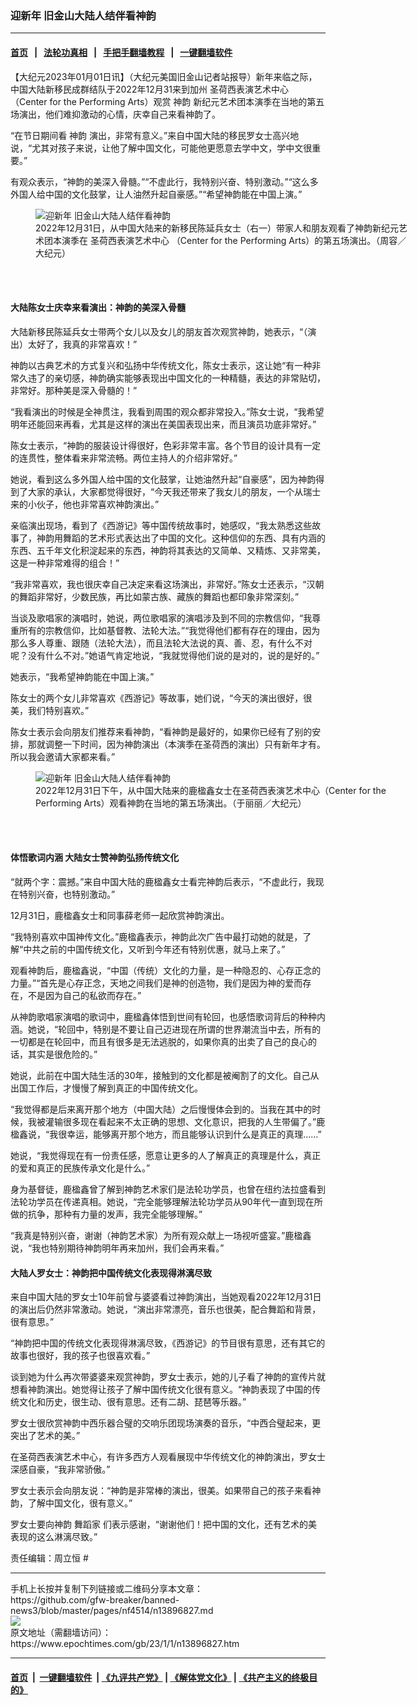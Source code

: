 ### 迎新年 旧金山大陆人结伴看神韵
------------------------

#### [首页](https://github.com/gfw-breaker/banned-news3/blob/master/README.md) &nbsp;&nbsp;|&nbsp;&nbsp; [法轮功真相](https://github.com/begood0513/basic/blob/master/README.md)  &nbsp;&nbsp;|&nbsp;&nbsp; [手把手翻墙教程](https://github.com/gfw-breaker/guides/wiki)  &nbsp;&nbsp;|&nbsp;&nbsp; [一键翻墙软件](https://github.com/gfw-breaker/nogfw/blob/master/README.md)  



<div><p>
 【大纪元2023年01月01日讯】（大纪元美国旧金山记者站报导）新年来临之际，中国大陆新移民成群结队于2022年12月31来到加州
 <ok href="https://www.epochtimes.com/gb/tag/%E5%9C%A3%E8%8D%B7%E8%A5%BF%E8%A1%A8%E6%BC%94%E8%89%BA%E6%9C%AF%E4%B8%AD%E5%BF%83.html">
  圣荷西表演艺术中心
 </ok>
 （Center for the Performing Arts）观赏
 <ok href="https://www.epochtimes.com/gb/tag/%E7%A5%9E%E9%9F%B5.html">
  神韵
 </ok>
 新纪元艺术团本演季在当地的第五场演出，他们难抑激动的心情，庆幸自己来看神韵了。
</p>
<p>
 “在节日期间看
 <ok href="https://www.epochtimes.com/gb/tag/%E7%A5%9E%E9%9F%B5.html">
  神韵
 </ok>
 演出，非常有意义。”来自中国大陆的移民罗女士高兴地说，“尤其对孩子来说，让他了解中国文化，可能他更愿意去学中文，学中文很重要。”
</p>
<p>
 有观众表示，“神韵的美深入骨髓。”“不虚此行，我特别兴奋、特别激动。”“这么多外国人给中国的文化鼓掌，让人油然升起自豪感。”“希望神韵能在中国上演。”
</p>
<figure aria-describedby="caption-attachment-13896845" class="wp-caption aligncenter" id="attachment_13896845" style="width: 600px">
 <ok href="https://i.epochtimes.com/assets/uploads/2023/01/id13896845-2212312032252639.jpg" target="_blank">
  <img alt="迎新年 旧金山大陆人结伴看神韵" class="size-large wp-image-13896845" src="https://i.epochtimes.com/assets/uploads/2023/01/id13896845-2212312032252639-600x400.jpg" title="迎新年 旧金山大陆人结伴看神韵"/>
 </ok>
 <br/><figcaption class="wp-caption-text" id="caption-attachment-13896845">
  2022年12月31日，从中国大陆来的新移民陈延兵女士（右一）带家人和朋友观看了神韵新纪元艺术团本演季在
  <ok href="https://www.epochtimes.com/gb/tag/%E5%9C%A3%E8%8D%B7%E8%A5%BF%E8%A1%A8%E6%BC%94%E8%89%BA%E6%9C%AF%E4%B8%AD%E5%BF%83.html">
   圣荷西表演艺术中心
  </ok>
  （Center for the Performing Arts）的第五场演出。（周容／大纪元）
 </figcaption><br/>
</figure><br/>
<h4>
 <strong>
  大陆陈女士庆幸来看演出：神韵的美深入骨髓
 </strong>
</h4>
<p>
 大陆新移民陈延兵女士带两个女儿以及女儿的朋友首次观赏神韵，她表示，“（演出）太好了，我真的非常喜欢！”
</p>
<p>
 神韵以古典艺术的方式复兴和弘扬中华传统文化，陈女士表示，这让她“有一种非常久违了的亲切感，神韵确实能够表现出中国文化的一种精髓，表达的非常贴切，非常好。那种美是深入骨髓的！”
</p>
<p>
 “我看演出的时候是全神贯注，我看到周围的观众都非常投入。”陈女士说，“我希望明年还能回来再看，尤其是这样的演出在美国表现出来，而且演员功底非常好。”
</p>
<p>
 陈女士表示，“神韵的服装设计得很好，色彩非常丰富。各个节目的设计具有一定的连贯性，整体看来非常流畅。两位主持人的介绍非常好。”
</p>
<p>
 她说，看到这么多外国人给中国的文化鼓掌，让她油然升起“自豪感”，因为神韵得到了大家的承认，大家都觉得很好，“今天我还带来了我女儿的朋友，一个从瑞士来的小伙子，他也非常喜欢神韵演出。”
</p>
<p>
 亲临演出现场，看到了《西游记》等中国传统故事时，她感叹，“我太熟悉这些故事了，神韵用舞蹈的艺术形式表达出了中国的文化。这种信仰的东西、具有内涵的东西、五千年文化积淀起来的东西，神韵将其表达的又简单、又精炼、又非常美，这是一种非常难得的组合！”
</p>
<p>
 “我非常喜欢，我也很庆幸自己决定来看这场演出，非常好。”陈女士还表示，“汉朝的舞蹈非常好，少数民族，再比如蒙古族、藏族的舞蹈也都印象非常深刻。”
</p>
<p>
 当谈及歌唱家的演唱时，她说，两位歌唱家的演唱涉及到不同的宗教信仰，“我尊重所有的宗教信仰，比如基督教、法轮大法。”“我觉得他们都有存在的理由，因为那么多人尊重、跟随（法轮大法），而且法轮大法说的真、善、忍，有什么不对呢？没有什么不对。”她语气肯定地说，“我就觉得他们说的是对的，说的是好的。”
</p>
<p>
 她表示，“我希望神韵能在中国上演。”
</p>
<p>
 陈女士的两个女儿非常喜欢《西游记》等故事，她们说，“今天的演出很好，很美，我们特别喜欢。”
</p>
<p>
 陈女士表示会向朋友们推荐来看神韵，“看神韵是最好的，如果你已经有了别的安排，那就调整一下时间，因为神韵演出（本演季在圣荷西的演出）只有新年才有。所以我会邀请大家都来看。”
</p>
<figure aria-describedby="caption-attachment-13896861" class="wp-caption aligncenter" id="attachment_13896861" style="width: 600px">
 <ok href="https://i.epochtimes.com/assets/uploads/2023/01/id13896861-2212312032482639.jpg" target="_blank">
  <img alt="迎新年 旧金山大陆人结伴看神韵" class="size-large wp-image-13896861" src="https://i.epochtimes.com/assets/uploads/2023/01/id13896861-2212312032482639-600x400.jpg" title="迎新年 旧金山大陆人结伴看神韵"/>
 </ok>
 <br/><figcaption class="wp-caption-text" id="caption-attachment-13896861">
  2022年12月31日下午，从中国大陆来的鹿楹鑫女士在圣荷西表演艺术中心（Center for the Performing Arts）观看神韵在当地的第五场演出。（于丽丽／大纪元）
 </figcaption><br/>
</figure><br/>
<h4>
 <strong>
  体悟歌词内涵 大陆女士赞神韵弘扬传统文化
 </strong>
</h4>
<p>
 “就两个字：震撼。”来自中国大陆的鹿楹鑫女士看完神韵后表示，“不虚此行，我现在特别兴奋，也特别激动。”
</p>
<p>
 12月31日，鹿楹鑫女士和同事薛老师一起欣赏神韵演出。
</p>
<p>
 “我特别喜欢中国神传文化。”鹿楹鑫表示，神韵此次广告中最打动她的就是，了解“中共之前的中国传统文化，又听到今年还有特别优惠，就马上来了。”
</p>
<p>
 观看神韵后，鹿楹鑫说，“中国（传统）文化的力量，是一种隐忍的、心存正念的力量。”“首先是心存正念，天地之间我们是神的创造物，我们是因为神的爱而存在，不是因为自己的私欲而存在。”
</p>
<p>
 从神韵歌唱家演唱的歌词中，鹿楹鑫体悟到世间有轮回，也感悟歌词背后的种种内涵。她说，“轮回中，特别是不要让自己迈进现在所谓的世界潮流当中去，所有的一切都是在轮回中，而且有很多是无法逃脱的，如果你真的出卖了自己的良心的话，其实是很危险的。”
</p>
<p>
 她说，此前在中国大陆生活的30年，接触到的文化都是被阉割了的文化。自己从出国工作后，才慢慢了解到真正的中国传统文化。
</p>
<p>
 “我觉得都是后来离开那个地方（中国大陆）之后慢慢体会到的。当我在其中的时候，我被灌输很多现在看起来不太正确的思想、文化意识，把我的人生带偏了。”鹿楹鑫说，“我很幸运，能够离开那个地方，而且能够认识到什么是真正的真理……”
</p>
<p>
 她说，“我觉得现在有一份责任感，愿意让更多的人了解真正的真理是什么，真正的爱和真正的民族传承文化是什么。”
</p>
<p>
 身为基督徒，鹿楹鑫曾了解到神韵艺术家们是法轮功学员，也曾在纽约法拉盛看到法轮功学员在传递真相。她说，“完全能够理解法轮功学员从90年代一直到现在所做的抗争，那种有力量的发声，我完全能够理解。”
</p>
<p>
 “我真是特别兴奋，谢谢（神韵艺术家）为所有观众献上一场视听盛宴。”鹿楹鑫说，“我也特别期待神韵明年再来加州，我们会再来看。”
</p>
<h4>
 <strong>
  大陆人罗女士：神韵把中国传统文化表现得淋漓尽致
 </strong>
</h4>
<p>
 来自中国大陆的罗女士10年前曾与婆婆看过神韵演出，当她观看2022年12月31日的演出后仍然非常激动。她说，“演出非常漂亮，音乐也很美，配合舞蹈和背景，很有意思。”
</p>
<p>
 “神韵把中国的传统文化表现得淋漓尽致，《西游记》的节目很有意思，还有其它的故事也很好，我的孩子也很喜欢看。”
</p>
<p>
 谈到她为什么再次带婆婆来观赏神韵，罗女士表示，她的儿子看了神韵的宣传片就想看神韵演出。她觉得让孩子了解中国传统文化很有意义。“神韵表现了中国的传统文化和历史，很生动、很有意思。还有二胡、琵琶等乐器。”
</p>
<p>
 罗女士很欣赏神韵中西乐器合璧的交响乐团现场演奏的音乐，“中西合璧起来，更突出了艺术的美。”
</p>
<p>
 在圣荷西表演艺术中心，有许多西方人观看展现中华传统文化的神韵演出，罗女士深感自豪，“我非常骄傲。”
</p>
<p>
 罗女士表示会向朋友说：“神韵是非常棒的演出，很美。如果带自己的孩子来看神韵，了解中国文化，很有意义。”
</p>
<p>
 罗女士要向神韵
 <ok href="https://www.epochtimes.com/gb/tag/%E8%88%9E%E8%B9%88%E5%AE%B6.html">
  舞蹈家
 </ok>
 们表示感谢，“谢谢他们！把中国的文化，还有艺术的美表现的这么淋漓尽致。”
</p>
<p>
 责任编辑：周立恒 #
</p>
</div>
<hr/>
手机上长按并复制下列链接或二维码分享本文章：<br/>
https://github.com/gfw-breaker/banned-news3/blob/master/pages/nf4514/n13896827.md <br/>
<a href='https://github.com/gfw-breaker/banned-news3/blob/master/pages/nf4514/n13896827.md'><img src='https://github.com/gfw-breaker/banned-news3/blob/master/pages/nf4514/n13896827.md.png'/></a> <br/>
原文地址（需翻墙访问）：https://www.epochtimes.com/gb/23/1/1/n13896827.htm


------------------------
#### [首页](https://github.com/gfw-breaker/banned-news3/blob/master/README.md) &nbsp;|&nbsp; [一键翻墙软件](https://github.com/gfw-breaker/nogfw/blob/master/README.md) &nbsp;| [《九评共产党》](https://github.com/gfw-breaker/9ping.md/blob/master/README.md#九评之一评共产党是什么) | [《解体党文化》](https://github.com/gfw-breaker/jtdwh.md/blob/master/README.md) | [《共产主义的终极目的》](https://github.com/gfw-breaker/gczydzjmd.md/blob/master/README.md)


<img src='http://gfw-breaker.win/banned-news3/pages/nf4514/n13896827.md' width='0px' height='0px'/>